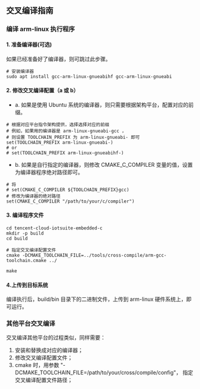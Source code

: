## 交叉编译指南
### 编译 arm-linux 执行程序
#### 1. 准备编译器(可选)

如果已经准备好了编译器，则可跳过此步骤。

``` shell
# 安装编译器
sudo apt install gcc-arm-linux-gnueabihf gcc-arm-linux-gnueabi
```

#### 2. 修改交叉编译配置（a 或 b）
- a. 如果是使用 Ubuntu 系统的编译器，则只需要根据架构平台，配置对应的前缀。
```shell
# 根据对应平台指令架构提供，选择选择对应的前缀
# 例如，如果用的编译器是 arm-linux-gnueabi-gcc ，
# 则设置 TOOLCHAIN_PREFIX 为 arm-linux-gnueabi- 即可
set(TOOLCHAIN_PREFIX arm-linux-gnueabi-)
# or 
# set(TOOLCHAIN_PREFIX arm-linux-gnueabihf-)
```

- b. 如果是自行指定的编译器，则修改 CMAKE_C_COMPILER 变量的值，设置为编译器程序绝对路径即可。

```shell
# 将
# set(CMAKE_C_COMPILER ${TOOLCHAIN_PREFIX}gcc)
# 修改为编译器的绝对路径
set(CMAKE_C_COMPILER "/path/to/your/c/compiler")
```

#### 3. 编译程序文件
```shell
cd tencent-cloud-iotsuite-embedded-c
mkdir -p build
cd build

# 指定交叉编译配置文件
cmake -DCMAKE_TOOLCHAIN_FILE=../tools/cross-compile/arm-gcc-toolchain.cmake ../

make
```

#### 4.上传到目标系统
编译执行后，build/bin 目录下的二进制文件，上传到 arm-linux
硬件系统上，即可运行。

### 其他平台交叉编译
交叉编译其他平台的过程类似，同样需要：
1. 安装和替换成对应的编译器；
2. 修改交叉编译配置文件；
3. cmake 时，用参数 "-DCMAKE_TOOLCHAIN_FILE=/path/to/your/cross/compile/config"，
   指定交叉编译配置文件路径；

